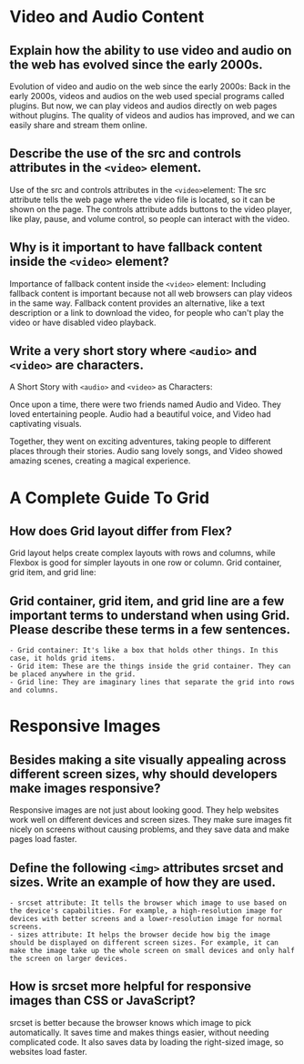 # Video and Audio Content

## Explain how the ability to use video and audio on the web has evolved since the early 2000s.

Evolution of video and audio on the web since the early 2000s:
Back in the early 2000s, videos and audios on the web used special programs called plugins. But now, we can play videos and audios directly on web pages without plugins. The quality of videos and audios has improved, and we can easily share and stream them online.

## Describe the use of the src and controls attributes in the `<video>` element.

Use of the src and controls attributes in the `<video>`element:
The src attribute tells the web page where the video file is located, so it can be shown on the page. The controls attribute adds buttons to the video player, like play, pause, and volume control, so people can interact with the video.

## Why is it important to have fallback content inside the `<video>` element?

Importance of fallback content inside the `<video>` element:
Including fallback content is important because not all web browsers can play videos in the same way. Fallback content provides an alternative, like a text description or a link to download the video, for people who can't play the video or have disabled video playback.

## Write a very short story where `<audio>` and `<video>` are characters.

A Short Story with `<audio>` and `<video>` as Characters:

Once upon a time, there were two friends named Audio and Video. They loved entertaining people. Audio had a beautiful voice, and Video had captivating visuals.

Together, they went on exciting adventures, taking people to different places through their stories. Audio sang lovely songs, and Video showed amazing scenes, creating a magical experience.

# A Complete Guide To Grid

## How does Grid layout differ from Flex?

Grid layout helps create complex layouts with rows and columns, while Flexbox is good for simpler layouts in one row or column.
Grid container, grid item, and grid line:

## Grid container, grid item, and grid line are a few important terms to understand when using Grid. Please describe these terms in a few sentences.

    - Grid container: It's like a box that holds other things. In this case, it holds grid items.
    - Grid item: These are the things inside the grid container. They can be placed anywhere in the grid.
    - Grid line: They are imaginary lines that separate the grid into rows and columns.

# Responsive Images

## Besides making a site visually appealing across different screen sizes, why should developers make images responsive?

Responsive images are not just about looking good. They help websites work well on different devices and screen sizes. They make sure images fit nicely on screens without causing problems, and they save data and make pages load faster.

## Define the following `<img>` attributes srcset and sizes. Write an example of how they are used.

    - srcset attribute: It tells the browser which image to use based on the device's capabilities. For example, a high-resolution image for devices with better screens and a lower-resolution image for normal screens.
    - sizes attribute: It helps the browser decide how big the image should be displayed on different screen sizes. For example, it can make the image take up the whole screen on small devices and only half the screen on larger devices.

## How is srcset more helpful for responsive images than CSS or JavaScript?

srcset is better because the browser knows which image to pick automatically. It saves time and makes things easier, without needing complicated code. It also saves data by loading the right-sized image, so websites load faster.
